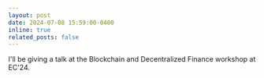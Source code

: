 ```yaml
---
layout: post
date: 2024-07-08 15:59:00-0400
inline: true
related_posts: false
---
```


I'll be giving a talk at the Blockchain and Decentralized Finance workshop at EC'24.